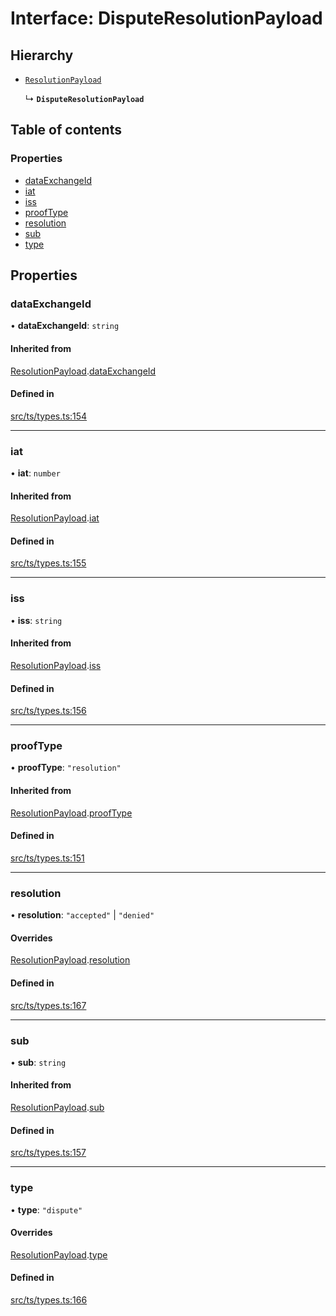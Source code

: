 # Interface: DisputeResolutionPayload

## Hierarchy

- [`ResolutionPayload`](ResolutionPayload.md)

  ↳ **`DisputeResolutionPayload`**

## Table of contents

### Properties

- [dataExchangeId](DisputeResolutionPayload.md#dataexchangeid)
- [iat](DisputeResolutionPayload.md#iat)
- [iss](DisputeResolutionPayload.md#iss)
- [proofType](DisputeResolutionPayload.md#prooftype)
- [resolution](DisputeResolutionPayload.md#resolution)
- [sub](DisputeResolutionPayload.md#sub)
- [type](DisputeResolutionPayload.md#type)

## Properties

### dataExchangeId

• **dataExchangeId**: `string`

#### Inherited from

[ResolutionPayload](ResolutionPayload.md).[dataExchangeId](ResolutionPayload.md#dataexchangeid)

#### Defined in

[src/ts/types.ts:154](https://gitlab.com/i3-market/code/wp3/t3.2/conflict-resolution/non-repudiation-library/-/blob/f2aad91/src/ts/types.ts#L154)

___

### iat

• **iat**: `number`

#### Inherited from

[ResolutionPayload](ResolutionPayload.md).[iat](ResolutionPayload.md#iat)

#### Defined in

[src/ts/types.ts:155](https://gitlab.com/i3-market/code/wp3/t3.2/conflict-resolution/non-repudiation-library/-/blob/f2aad91/src/ts/types.ts#L155)

___

### iss

• **iss**: `string`

#### Inherited from

[ResolutionPayload](ResolutionPayload.md).[iss](ResolutionPayload.md#iss)

#### Defined in

[src/ts/types.ts:156](https://gitlab.com/i3-market/code/wp3/t3.2/conflict-resolution/non-repudiation-library/-/blob/f2aad91/src/ts/types.ts#L156)

___

### proofType

• **proofType**: ``"resolution"``

#### Inherited from

[ResolutionPayload](ResolutionPayload.md).[proofType](ResolutionPayload.md#prooftype)

#### Defined in

[src/ts/types.ts:151](https://gitlab.com/i3-market/code/wp3/t3.2/conflict-resolution/non-repudiation-library/-/blob/f2aad91/src/ts/types.ts#L151)

___

### resolution

• **resolution**: ``"accepted"`` \| ``"denied"``

#### Overrides

[ResolutionPayload](ResolutionPayload.md).[resolution](ResolutionPayload.md#resolution)

#### Defined in

[src/ts/types.ts:167](https://gitlab.com/i3-market/code/wp3/t3.2/conflict-resolution/non-repudiation-library/-/blob/f2aad91/src/ts/types.ts#L167)

___

### sub

• **sub**: `string`

#### Inherited from

[ResolutionPayload](ResolutionPayload.md).[sub](ResolutionPayload.md#sub)

#### Defined in

[src/ts/types.ts:157](https://gitlab.com/i3-market/code/wp3/t3.2/conflict-resolution/non-repudiation-library/-/blob/f2aad91/src/ts/types.ts#L157)

___

### type

• **type**: ``"dispute"``

#### Overrides

[ResolutionPayload](ResolutionPayload.md).[type](ResolutionPayload.md#type)

#### Defined in

[src/ts/types.ts:166](https://gitlab.com/i3-market/code/wp3/t3.2/conflict-resolution/non-repudiation-library/-/blob/f2aad91/src/ts/types.ts#L166)
